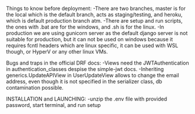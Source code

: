 Things to know before deployment:
-There are two branches, master is for the local which is the default branch, acts as staging/testing, and heroku, which is default production branch atm.
-There are setup and run scripts, the ones with .bat are for the windows, and .sh is for the linux.
-In production we are using gunicorn server as the default django server is not suitable for production, 
    but it can not be used on windows because it requires fcntl headers which are linux specific, 
    it can be used with WSL though, or HyperV or any other linux VMs.

Bugs and traps in the official DRF docs:
    -Views need the JWTAuthentication in authentication_classes despise the simple-jwt docs.
    -Inheriting generics.UpdateAPIView in UserUpdateView allows to change the email address,
        even though it is not specified in the serializer class, db contamination possible.

INSTALLATION and LAUNCHING:
    -unzip the .env file with provided password, start terminal, and run setup